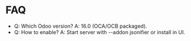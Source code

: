# FAQ

- Q: Which Odoo version? A: 16.0 (OCA/OCB packaged).
- Q: How to enable? A: Start server with --addon jsonifier or install in UI.
